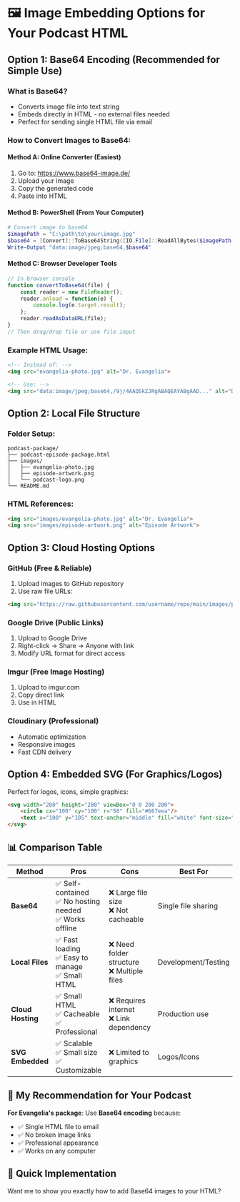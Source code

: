 # 🖼️ Image Embedding Options for Your Podcast HTML

## Option 1: Base64 Encoding (Recommended for Simple Use)

### What is Base64?
- Converts image file into text string
- Embeds directly in HTML - no external files needed
- Perfect for sending single HTML file via email

### How to Convert Images to Base64:

#### Method A: Online Converter (Easiest)
1. Go to: https://www.base64-image.de/
2. Upload your image
3. Copy the generated code
4. Paste into HTML

#### Method B: PowerShell (From Your Computer)
```powershell
# Convert image to base64
$imagePath = "C:\path\to\your\image.jpg"
$base64 = [Convert]::ToBase64String([IO.File]::ReadAllBytes($imagePath))
Write-Output "data:image/jpeg;base64,$base64"
```

#### Method C: Browser Developer Tools
```javascript
// In browser console
function convertToBase64(file) {
    const reader = new FileReader();
    reader.onload = function(e) {
        console.log(e.target.result);
    };
    reader.readAsDataURL(file);
}
// Then drag/drop file or use file input
```

### Example HTML Usage:
```html
<!-- Instead of: -->
<img src="evangelia-photo.jpg" alt="Dr. Evangelia">

<!-- Use: -->
<img src="data:image/jpeg;base64,/9j/4AAQSkZJRgABAQEAYABgAAD..." alt="Dr. Evangelia">
```

## Option 2: Local File Structure

### Folder Setup:
```
podcast-package/
├── podcast-episode-package.html
├── images/
│   ├── evangelia-photo.jpg
│   ├── episode-artwork.png
│   └── podcast-logo.png
└── README.md
```

### HTML References:
```html
<img src="images/evangelia-photo.jpg" alt="Dr. Evangelia">
<img src="images/episode-artwork.png" alt="Episode Artwork">
```

## Option 3: Cloud Hosting Options

### GitHub (Free & Reliable)
1. Upload images to GitHub repository
2. Use raw file URLs:
```html
<img src="https://raw.githubusercontent.com/username/repo/main/images/photo.jpg">
```

### Google Drive (Public Links)
1. Upload to Google Drive
2. Right-click → Share → Anyone with link
3. Modify URL format for direct access

### Imgur (Free Image Hosting)
1. Upload to imgur.com
2. Copy direct link
3. Use in HTML

### Cloudinary (Professional)
- Automatic optimization
- Responsive images
- Fast CDN delivery

## Option 4: Embedded SVG (For Graphics/Logos)

Perfect for logos, icons, simple graphics:
```html
<svg width="200" height="200" viewBox="0 0 200 200">
    <circle cx="100" cy="100" r="50" fill="#667eea"/>
    <text x="100" y="105" text-anchor="middle" fill="white" font-size="20">WR</text>
</svg>
```

## 📊 Comparison Table

| Method | Pros | Cons | Best For |
|--------|------|------|----------|
| **Base64** | ✅ Self-contained<br>✅ No hosting needed<br>✅ Works offline | ❌ Large file size<br>❌ Not cacheable | Single file sharing |
| **Local Files** | ✅ Fast loading<br>✅ Easy to manage<br>✅ Small HTML | ❌ Need folder structure<br>❌ Multiple files | Development/Testing |
| **Cloud Hosting** | ✅ Small HTML<br>✅ Cacheable<br>✅ Professional | ❌ Requires internet<br>❌ Link dependency | Production use |
| **SVG Embedded** | ✅ Scalable<br>✅ Small size<br>✅ Customizable | ❌ Limited to graphics | Logos/Icons |

## 🎯 My Recommendation for Your Podcast

**For Evangelia's package**: Use **Base64 encoding** because:
- ✅ Single HTML file to email
- ✅ No broken image links
- ✅ Professional appearance
- ✅ Works on any computer

## 🚀 Quick Implementation

Want me to show you exactly how to add Base64 images to your HTML?
